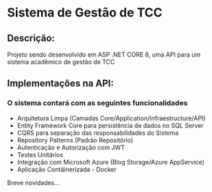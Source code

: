 # Sistema de Gestão de TCC
## Descrição:
<p> Projeto sendo desenvolvido em ASP .NET CORE 6, uma API para um sistema acadêmico de gestão de TCC </p>

## Implementações na API:
### O sistema contará com as seguintes funcionalidades 
+ Arquitetura Limpa (Camadas Core/Application/Infraestructure/API)
+ Entity Framework Core para persistência de dados no SQL Server
+ CQRS para separação das responsabilidades do Sistema
+ Repository Patterns (Padrão Repositório)
+ Autenticação e Autorização com JWT 
+ Testes Unitários
+ Integração com Microsoft Azure (Blog Storage/Azure AppService)
+ Aplicação Contâinerizada - Docker

<p>Breve novidades...</p>
